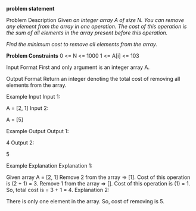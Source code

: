**problem statement**

Problem Description
_Given an integer array A of size N. You can remove any element from the array in one operation._
_The cost of this operation is the sum of all elements in the array present before this operation._

_Find the minimum cost to remove all elements from the array._

**Problem Constraints**
0 <= N <= 1000
1 <= A[i] <= 103

Input Format
First and only argument is an integer array A.



Output Format
Return an integer denoting the total cost of removing all elements from the array.



Example Input
Input 1:

 A = [2, 1]
Input 2:

 A = [5]


Example Output
Output 1:

 4
Output 2:

 5


Example Explanation
Explanation 1:

 Given array A = [2, 1]
 Remove 2 from the array => [1]. Cost of this operation is (2 + 1) = 3.
 Remove 1 from the array => []. Cost of this operation is (1) = 1.
 So, total cost is = 3 + 1 = 4.
Explanation 2:

 There is only one element in the array. So, cost of removing is 5.